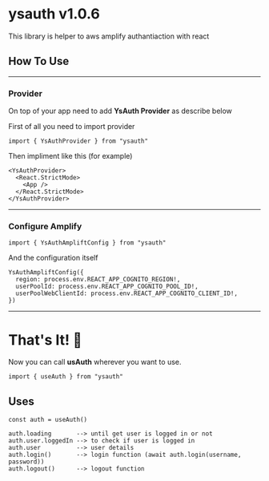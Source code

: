 # ysauth v1.0.6

This library is helper to aws amplify authantiaction with react

## How To Use

---

### Provider

On top of your app need to add <b>YsAuth Provider</b> as describe below

First of all you need to import provider

```
import { YsAuthProvider } from "ysauth"
```

Then impliment like this (for example)

```
<YsAuthProvider>
  <React.StrictMode>
    <App />
  </React.StrictMode>
</YsAuthProvider>
```

---

### Configure Amplify

```
import { YsAuthAmpliftConfig } from "ysauth"
```

And the configuration itself

```
YsAuthAmpliftConfig({
  region: process.env.REACT_APP_COGNITO_REGION!,
  userPoolId: process.env.REACT_APP_COGNITO_POOL_ID!,
  userPoolWebClientId: process.env.REACT_APP_COGNITO_CLIENT_ID!,
})
```

---

# That's It! 🚀

Now you can call <b>usAuth</b> wherever you want to use.

```
import { useAuth } from "ysauth"
```

## Uses

```
const auth = useAuth()

auth.loading       --> until get user is logged in or not
auth.user.loggedIn --> to check if user is logged in
auth.user          --> user details
auth.login()       --> login function (await auth.login(username, password))
auth.logout()      --> logout function
```
